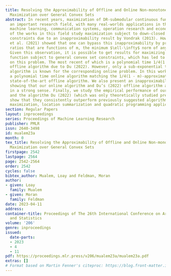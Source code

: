 ```yaml
---
title: Resolving the Approximability of Offline and Online Non-monotone DR-Submodular
  Maximization over General Convex Sets
abstract: In recent years, maximization of DR-submodular continuous functions became
  an important research field, with many real-worlds applications in the domains of
  machine learning, communication systems, operation research and economics. Most
  of the works in this field study maximization subject to down-closed convex set
  constraints due to an inapproximability result by Vondrak (2013). However, Durr
  et al. (2021) showed that one can bypass this inapproximability by proving approximation
  ratios that are functions of m, the minimum $\ell-\infty$ norm of any feasible vector.
  Given this observation, it is possible to get results for maximizing a DR-submodular
  function subject to general convex set constraints, which has led to multiple works
  on this problem. The most recent of which is a polynomial time 1/4(1 - m)-approximation
  offline algorithm due to Du (2022). However, only a sub-exponential time $(1 - m)/(3^{1.5})$-approximation
  algorithm is known for the corresponding online problem. In this work, we present
  a polynomial time online algorithm matching the 1/4(1 - m)-approximation of the
  state-of-the-art offline algorithm. We also present an inapproximability result
  showing that our online algorithm and Du’s (2022) offline algorithm are both optimal
  in a strong sense. Finally, we study the empirical performance of our algorithm
  and the algorithm Du (2022) (which was only theoretically studied previously), and
  show that they consistently outperform previously suggested algorithms on revenue
  maximization, location summarization and quadratic programming applications.
section: Regular Papers
layout: inproceedings
series: Proceedings of Machine Learning Research
publisher: PMLR
issn: 2640-3498
id: mualem23a
month: 0
tex_title: Resolving the Approximability of Offline and Online Non-monotone DR-Submodular
  Maximization over General Convex Sets
firstpage: 2542
lastpage: 2564
page: 2542-2564
order: 2542
cycles: false
bibtex_author: Mualem, Loay and Feldman, Moran
author:
- given: Loay
  family: Mualem
- given: Moran
  family: Feldman
date: 2023-04-11
address:
container-title: Proceedings of The 26th International Conference on Artificial Intelligence
  and Statistics
volume: '206'
genre: inproceedings
issued:
  date-parts:
  - 2023
  - 4
  - 11
pdf: https://proceedings.mlr.press/v206/mualem23a/mualem23a.pdf
extras: []
# Format based on Martin Fenner's citeproc: https://blog.front-matter.io/posts/citeproc-yaml-for-bibliographies/
---
```

